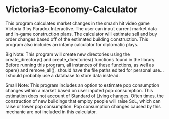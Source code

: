 # Victoria3-Economy-Calculator

This program calculates market changes in the smash hit video game Victoria 3 by Paradox Interactive. The user can input current market data and in-game construction plans. The calculator will estimate sell and buy order changes based off of the estimated building construction. This program also includes an infamy calculator for diplomatic plays.

Big Note: This program will create new directories using the create_directory() and create_directories() functions found in the <filesystem> library. Before running this program, all instances of these functions, as well as open() and remove_all(), should have the file paths edited for personal use... I should probably use a database to store data instead.

Small Note: This program includes an option to estimate pop consumption changes within a market based on user inputed pop consumption. This estimation does not account of Standard of Living changes. Often times, the construction of new buildings that employ people will raise SoL, which can raise or lower pop consumption. Pop consumption changes caused by this mechanic are not included in this calculator.
